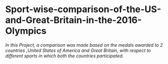 # Sport-wise-comparison-of-the-US-and-Great-Britain-in-the-2016-Olympics
*In this Project, a comparison was made based on the medals awarded to 2 countries ,United States of America and Great Britain, with respect to different sports in which both the countries participated.*
